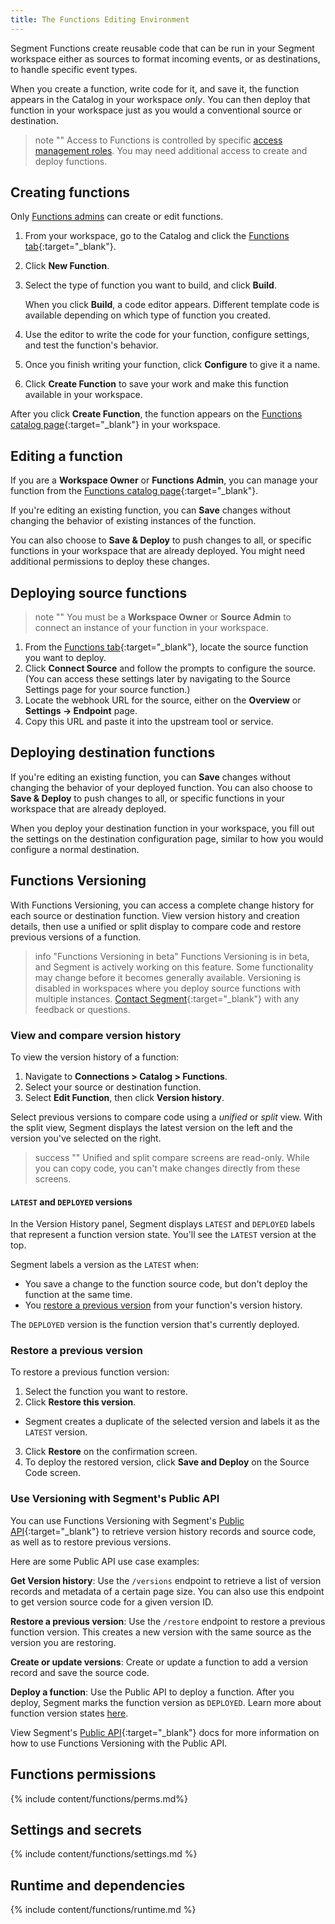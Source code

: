 ```yaml
---
title: The Functions Editing Environment
---
```



Segment Functions create reusable code that can be run in your Segment workspace either as sources to format incoming events, or as destinations, to handle specific event types.

When you create a function, write code for it, and save it, the function appears in the Catalog in your workspace _only_. You can then deploy that function in your workspace just as you would a conventional source or destination.

> note ""
> Access to Functions is controlled by specific [access management roles](#functions-permissions). You may need additional access to create and deploy functions.


## Creating functions

Only [Functions admins](#functions-permissions) can create or edit functions.

1. From your workspace, go to the Catalog and click the [Functions tab](https://app.segment.com/goto-my-workspace/functions/catalog){:target="_blank"}.
2. Click **New Function**.
3. Select the type of function you want to build, and click **Build**.

   When you click **Build**, a code editor appears. Different template code is available depending on which type of function you created.
4. Use the editor to write the code for your function, configure settings, and test the function's behavior.
5. Once you finish writing your function, click **Configure** to give it a name.
6. Click **Create Function** to save your work and make this function available in your workspace.

After you click **Create Function**, the function appears on the [Functions catalog page](https://app.segment.com/goto-my-workspace/functions/catalog/){:target="_blank"} in your workspace.


## Editing a function

If you are a **Workspace Owner** or **Functions Admin**, you can manage your function from the [Functions catalog page](https://app.segment.com/goto-my-workspace/functions/catalog/){:target="_blank"}.

If you're editing an existing function, you can **Save** changes without changing the behavior of existing instances of the function.

You can also choose to **Save & Deploy** to push changes to all, or specific functions in your workspace that are already deployed. You might need additional permissions to deploy these changes.

## Deploying source functions

> note ""
> You must be a **Workspace Owner** or **Source Admin** to connect an instance of your function in your workspace.

1. From the [Functions tab](https://app.segment.com/goto-my-workspace/functions/catalog){:target="_blank"}, locate the source function you want to deploy.
2. Click **Connect Source** and follow the prompts to configure the source. (You can access these settings later by navigating to the Source Settings page for your source function.)
3. Locate the webhook URL for the source, either on the **Overview** or **Settings → Endpoint** page.
4. Copy this URL and paste it into the upstream tool or service.


## Deploying destination functions

If you're editing an existing function, you can **Save** changes without changing the behavior of your deployed function. You can also choose to **Save & Deploy** to push changes to all, or specific functions in your workspace that are already deployed.

When you deploy your destination function in your workspace, you fill out the settings on the destination configuration page, similar to how you would configure a normal destination.

## Functions Versioning

With Functions Versioning, you can access a complete change history for each source or destination function. View version history and creation details, then use a unified or split display to compare code and restore previous versions of a function.

> info "Functions Versioning in beta"
> Functions Versioning is in beta, and Segment is actively working on this feature. Some functionality may change before it becomes generally available. Versioning is disabled in workspaces where you deploy source functions with multiple instances. [Contact Segment](https://segment.com/help/contact/){:target="_blank"} with any feedback or questions.


### View and compare version history

To view the version history of a function:
1. Navigate to **Connections > Catalog > Functions**.
2. Select your source or destination function.
3. Select **Edit Function**, then click **Version history**.

Select previous versions to compare code using a *unified* or *split* view. With the split view, Segment displays the latest version on the left and the version you've selected on the right.

> success ""
> Unified and split compare screens are read-only. While you can copy code, you can't make changes directly from these screens.

#### `LATEST` and `DEPLOYED` versions

 In the Version History panel, Segment displays `LATEST` and `DEPLOYED` labels that represent a function version state. You'll see the `LATEST` version at the top.

Segment labels a version as the `LATEST` when:
- You save a change to the function source code, but don't deploy the function at the same time.
- You [restore a previous version](#restore-a-previous-version) from your function's version history.

The `DEPLOYED` version is the function version that's currently deployed.

### Restore a previous version

To restore a previous function version:

1. Select the function you want to restore.
2. Click **Restore this version**.
  - Segment creates a duplicate of the selected version and labels it as the `LATEST` version.
3. Click **Restore** on the confirmation screen.
4. To deploy the restored version, click **Save and Deploy** on the Source Code screen.

### Use Versioning with Segment's Public API

You can use Functions Versioning with Segment's [Public API](https://docs.segmentapis.com/tag/Functions){:target="_blank"} to retrieve version history records and source code, as well as to restore previous versions.

Here are some Public API use case examples:

**Get Version history**: Use the `/versions` endpoint to retrieve a list of version records and metadata of a certain page size. You can also use this endpoint to get version source code for a given version ID.

**Restore a previous version**: Use the `/restore` endpoint to restore a previous function version. This creates a new version with the same source as the version you are restoring.

**Create or update versions**: Create or update a function to add a version record and save the source code.

**Deploy a function**: Use the Public API to deploy a function. After you deploy, Segment marks the function version as `DEPLOYED`. Learn more about function version states [here](#latest-and-deployed-versions).

View Segment's [Public API](https://docs.segmentapis.com/tag/Functions){:target="_blank"} docs for more information on how to use Functions Versioning with the Public API.

## Functions permissions

{% include content/functions/perms.md%}

## ️Settings and secrets

{% include content/functions/settings.md %}

## Runtime and dependencies

{% include content/functions/runtime.md %}
